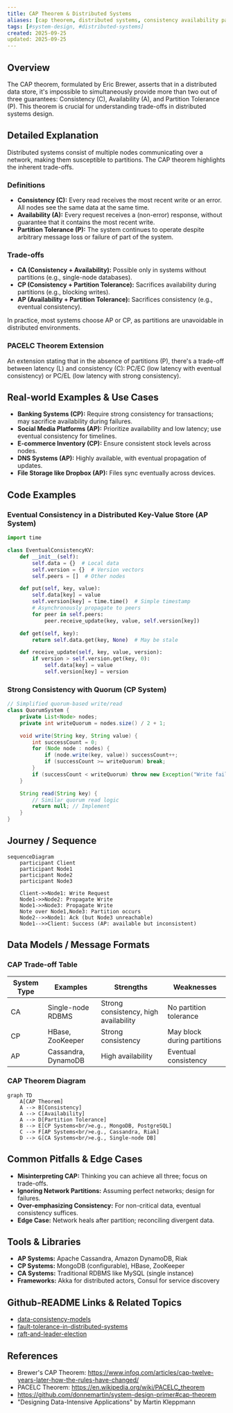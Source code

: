 ```yaml
---
title: CAP Theorem & Distributed Systems
aliases: [cap theorem, distributed systems, consistency availability partition]
tags: [#system-design, #distributed-systems]
created: 2025-09-25
updated: 2025-09-25
---
```


## Overview
The CAP theorem, formulated by Eric Brewer, asserts that in a distributed data store, it's impossible to simultaneously provide more than two out of three guarantees: Consistency (C), Availability (A), and Partition Tolerance (P). This theorem is crucial for understanding trade-offs in distributed systems design.

## Detailed Explanation
Distributed systems consist of multiple nodes communicating over a network, making them susceptible to partitions. The CAP theorem highlights the inherent trade-offs.

### Definitions
- **Consistency (C):** Every read receives the most recent write or an error. All nodes see the same data at the same time.
- **Availability (A):** Every request receives a (non-error) response, without guarantee that it contains the most recent write.
- **Partition Tolerance (P):** The system continues to operate despite arbitrary message loss or failure of part of the system.

### Trade-offs
- **CA (Consistency + Availability):** Possible only in systems without partitions (e.g., single-node databases).
- **CP (Consistency + Partition Tolerance):** Sacrifices availability during partitions (e.g., blocking writes).
- **AP (Availability + Partition Tolerance):** Sacrifices consistency (e.g., eventual consistency).

In practice, most systems choose AP or CP, as partitions are unavoidable in distributed environments.

### PACELC Theorem Extension
An extension stating that in the absence of partitions (P), there's a trade-off between latency (L) and consistency (C): PC/EC (low latency with eventual consistency) or PC/EL (low latency with strong consistency).

## Real-world Examples & Use Cases
- **Banking Systems (CP):** Require strong consistency for transactions; may sacrifice availability during failures.
- **Social Media Platforms (AP):** Prioritize availability and low latency; use eventual consistency for timelines.
- **E-commerce Inventory (CP):** Ensure consistent stock levels across nodes.
- **DNS Systems (AP):** Highly available, with eventual propagation of updates.
- **File Storage like Dropbox (AP):** Files sync eventually across devices.

## Code Examples
### Eventual Consistency in a Distributed Key-Value Store (AP System)
```python
import time

class EventualConsistencyKV:
    def __init__(self):
        self.data = {}  # Local data
        self.version = {}  # Version vectors
        self.peers = []  # Other nodes

    def put(self, key, value):
        self.data[key] = value
        self.version[key] = time.time()  # Simple timestamp
        # Asynchronously propagate to peers
        for peer in self.peers:
            peer.receive_update(key, value, self.version[key])

    def get(self, key):
        return self.data.get(key, None)  # May be stale

    def receive_update(self, key, value, version):
        if version > self.version.get(key, 0):
            self.data[key] = value
            self.version[key] = version
```

### Strong Consistency with Quorum (CP System)
```java
// Simplified quorum-based write/read
class QuorumSystem {
    private List<Node> nodes;
    private int writeQuorum = nodes.size() / 2 + 1;

    void write(String key, String value) {
        int successCount = 0;
        for (Node node : nodes) {
            if (node.write(key, value)) successCount++;
            if (successCount >= writeQuorum) break;
        }
        if (successCount < writeQuorum) throw new Exception("Write failed");
    }

    String read(String key) {
        // Similar quorum read logic
        return null; // Implement
    }
}
```

## Journey / Sequence
```mermaid
sequenceDiagram
    participant Client
    participant Node1
    participant Node2
    participant Node3

    Client->>Node1: Write Request
    Node1->>Node2: Propagate Write
    Node1->>Node3: Propagate Write
    Note over Node1,Node3: Partition occurs
    Node2-->>Node1: Ack (but Node3 unreachable)
    Node1-->>Client: Success (AP: available but inconsistent)
```

## Data Models / Message Formats
### CAP Trade-off Table
| System Type | Examples | Strengths | Weaknesses |
|-------------|----------|-----------|------------|
| CA | Single-node RDBMS | Strong consistency, high availability | No partition tolerance |
| CP | HBase, ZooKeeper | Strong consistency | May block during partitions |
| AP | Cassandra, DynamoDB | High availability | Eventual consistency |

### CAP Theorem Diagram
```mermaid
graph TD
    A[CAP Theorem]
    A --> B[Consistency]
    A --> C[Availability]
    A --> D[Partition Tolerance]
    B --> E[CP Systems<br/>e.g., MongoDB, PostgreSQL]
    C --> F[AP Systems<br/>e.g., Cassandra, Riak]
    D --> G[CA Systems<br/>e.g., Single-node DB]
```

## Common Pitfalls & Edge Cases
- **Misinterpreting CAP:** Thinking you can achieve all three; focus on trade-offs.
- **Ignoring Network Partitions:** Assuming perfect networks; design for failures.
- **Over-emphasizing Consistency:** For non-critical data, eventual consistency suffices.
- **Edge Case:** Network heals after partition; reconciling divergent data.

## Tools & Libraries
- **AP Systems:** Apache Cassandra, Amazon DynamoDB, Riak
- **CP Systems:** MongoDB (configurable), HBase, ZooKeeper
- **CA Systems:** Traditional RDBMS like MySQL (single instance)
- **Frameworks:** Akka for distributed actors, Consul for service discovery

## Github-README Links & Related Topics
- [data-consistency-models](../data-consistency-models/)
- [fault-tolerance-in-distributed-systems](../fault-tolerance-in-distributed-systems/)
- [raft-and-leader-election](../raft-and-leader-election/)

## References
- Brewer's CAP Theorem: https://www.infoq.com/articles/cap-twelve-years-later-how-the-rules-have-changed/
- PACELC Theorem: https://en.wikipedia.org/wiki/PACELC_theorem
- https://github.com/donnemartin/system-design-primer#cap-theorem
- "Designing Data-Intensive Applications" by Martin Kleppmann